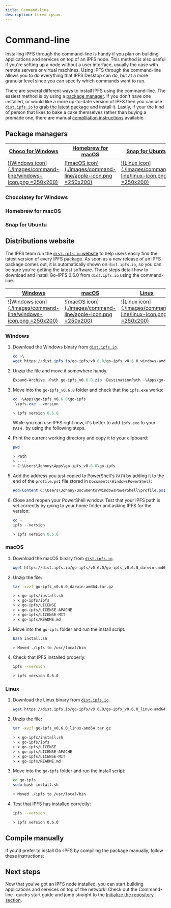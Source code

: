 ```yaml
---
title: Command-line
description: Lorem ipsum.
---
```


# Command-line

Installing IPFS through the command-line is handy if you plan on building applications and services on top of an IPFS node. This method is also useful if you're setting up a node without a user interface, usually the case with remote servers or virtual machines. Using IPFS through the command-line allows you to do everything that IPFS Desktop can do, but at a more granular level since you can specify which commands want to run.

There are several different ways to install IPFS using the command-line. The easiest method is by using a [package manager](#package-managers). If you don't have one installed, or would like a more up-to-date version of IPFS then you can use [`dist.ipfs.io` to grab the latest package](#distributions-website) and install it. Lastly, if your the kind of person that likes to bake a cake themselves rather than buying a premade one, there are manual [complilation instructions](#compile-manually) available.

## Package managers

<!-- Todo: Describe what package managers are and how they attempt to make installing things easier. Point out that they're sometimes out of date and usually take a few days to catch up to official sources after a release. Also point out that some operating systems don't come with a package manager pre-installed, so the user will have to install it themselves. -->

| [Choco for Windows](#choco)                                                | [Homebrew for macOS](#brew)                                               | [Snap for Ubuntu](#snap)                                              |
| -------------------------------------------------------------------------- | ------------------------------------------------------------------------- | --------------------------------------------------------------------- |
| [![Windows icon](./images/command-line/windows-icon.png =250x200)](#choco) | [![macOS icon](./images/command-line/apple-icon.png =250x200)](#homebrew) | [![Linux icon](./images/command-line/linux-icon.png =250x200)](#snap) |

### Chocolatey for Windows

<!-- Todo: Explain that Choco does not come pre-installed on Windows, so the user will have to install it themselves. -->

### Homebrew for macOS

<!-- Todo: Explain that Homebrew does not come pre-installed on macOS, so the user will have to install it themselves. -->

### Snap for Ubuntu

<!-- Todo: Explain that Snap is a different package manager to APT, and it generally kept more up-to-date. It also stores packages and applications is a different way to APT. -->

## Distributions website

The IPFS team run the [`dist.ipfs.io` website](https://dist.ipfs.io/) to help users easily find the latest version of every IPFS package. As soon as a new release of an IPFS package comes out, it is automatically shown on `dist.ipfs.io`, so you can be sure you're getting the latest software. These steps detail how to download and install Go-IPFS 0.6.0 from `dist.ipfs.io` using the command-line.

| [Windows](#windows)                                                          | [macOS](#macos)                                                        | [Linux](#linux)                                                        |
| ---------------------------------------------------------------------------- | ---------------------------------------------------------------------- | ---------------------------------------------------------------------- |
| [![Windows icon](./images/command-line/windows-icon.png =250x200)](#windows) | [![macOS icon](./images/command-line/apple-icon.png =250x200)](#macos) | [![Linux icon](./images/command-line/linux-icon.png =250x200)](#linux) |

### Windows

1. Download the Windows binary from [`dist.ipfs.io`](https://dist.ipfs.io/#go-ipfs).

   ```powershell
   cd ~\
   wget https://dist.ipfs.io/go-ipfs/v0.6.0/go-ipfs_v0.6.0_windows-amd64.zip -Outfile go-ipfs_v0.6.0.zip
   ```

2. Unzip the file and move it somewhere handy.

   ```powershell
   Expand-Archive -Path go-ipfs_v0.6.0.zip -DestinationPath ~\Apps\go-ipfs_v0.6.0
   ```

3. Move into the `go-ipfs_v0.6.0` folder and check that the `ipfs.exe` works:

   ```powershell
   cd ~\Apps\go-ipfs_v0.6.0\go-ipfs
   .\ipfs.exe --version

   > ipfs version 0.6.0
   ```

   While you can use IPFS right now, it's better to add `ipfs.exe` to your `PATH.` by using the following steps.

4. Print the current working directory and copy it to your clipboard:

   ```powershell
   pwd

   > Path
   > ----
   > C:\Users\Johnny\Apps\go-ipfs_v0.6.0\go-ipfs
   ```

5. Add the address you just copied to PowerShell's `PATH` by adding it to the end of the `profile.ps1` file stored in `Documents\WindowsPowerShell`:

   ```powershell
   Add-Content C:\Users\Johnny\Documents\WindowsPowerShell\profile.ps1 "[System.Environment]::SetEnvironmentVariable('PATH',`$Env:PATH+';;C:\Users\Johnny\Apps\go-ipfs_v0.6.0\go-ipfs')"
   ```

6. Close and reopen your PowerShell window. Test that your IPFS path is set correctly by going to your home folder and asking IPFS for the version:

   ```powershell
   cd ~
   ipfs --version

   > ipfs version 0.6.0
   ```

### macOS

1. Download the macOS binary from [`dist.ipfs.io`](https://dist.ipfs.io/#go-ipfs).

   ```bash
   wget https://dist.ipfs.io/go-ipfs/v0.6.0/go-ipfs_v0.6.0_darwin-amd64.tar.gz
   ```

1. Unzip the file:

   ```bash
   tar -xvzf go-ipfs_v0.6.0_darwin-amd64.tar.gz

   > x go-ipfs/install.sh
   > x go-ipfs/ipfs
   > x go-ipfs/LICENSE
   > x go-ipfs/LICENSE-APACHE
   > x go-ipfs/LICENSE-MIT
   > x go-ipfs/README.md
   ```

1. Move into the `go-ipfs` folder and run the install script:

   ```bash
   bash install.sh

   > Moved ./ipfs to /usr/local/bin
   ```

1. Check that IPFS installed properly:

   ```bash
   ipfs --version

   > ipfs version 0.6.0
   ```

### Linux

1. Download the Linux binary from [`dist.ipfs.io`](https://dist.ipfs.io/#go-ipfs).

   ```bash
   wget https://dist.ipfs.io/go-ipfs/v0.6.0/go-ipfs_v0.6.0_linux-amd64.tar.gz
   ```

1. Unzip the file:

   ```bash
   tar -xvzf go-ipfs_v0.6.0_linux-amd64.tar.gz

   > x go-ipfs/install.sh
   > x go-ipfs/ipfs
   > x go-ipfs/LICENSE
   > x go-ipfs/LICENSE-APACHE
   > x go-ipfs/LICENSE-MIT
   > x go-ipfs/README.md
   ```

1. Move into the `go-ipfs` folder and run the install script:

   ```bash
   cd go-ipfs
   sudo bash install.sh

   > Moved ./ipfs to /usr/local/bin
   ```

1. Test that IPFS has installed correctly:

   ```bash
   ipfs --version

   > ipfs version 0.6.0
   ```

## Compile manually

If you'd prefer to install Go-IPFS by compiling the package manually, follow these instructions:

## Next steps

Now that you've got an IPFS node installed, you can start building applications and services on top of the network! Check out the Command-line- quicks start guide and jump straight to the [Initialize the repository section](http://localhost:8080/how-to/command-line-quick-start/#initialize-the-repository).
